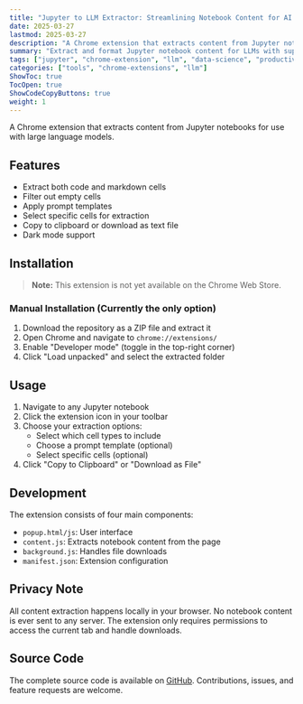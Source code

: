 ```yaml
---
title: "Jupyter to LLM Extractor: Streamlining Notebook Content for AI Workflows"
date: 2025-03-27
lastmod: 2025-03-27
description: "A Chrome extension that extracts content from Jupyter notebooks for more effective interactions with large language models"
summary: "Extract and format Jupyter notebook content for LLMs with support for cell filtering, templates, and selective extraction."
tags: ["jupyter", "chrome-extension", "llm", "data-science", "productivity", "developer-tools"]
categories: ["tools", "chrome-extensions", "llm"]
ShowToc: true
TocOpen: true
ShowCodeCopyButtons: true
weight: 1
---
```


A Chrome extension that extracts content from Jupyter notebooks for use with large language models.

## Features

- Extract both code and markdown cells
- Filter out empty cells
- Apply prompt templates 
- Select specific cells for extraction
- Copy to clipboard or download as text file
- Dark mode support

## Installation

> **Note:** This extension is not yet available on the Chrome Web Store.

### Manual Installation (Currently the only option)
1. Download the repository as a ZIP file and extract it
2. Open Chrome and navigate to `chrome://extensions/`
3. Enable "Developer mode" (toggle in the top-right corner)
4. Click "Load unpacked" and select the extracted folder

## Usage

1. Navigate to any Jupyter notebook
2. Click the extension icon in your toolbar
3. Choose your extraction options:
   - Select which cell types to include
   - Choose a prompt template (optional)
   - Select specific cells (optional)
4. Click "Copy to Clipboard" or "Download as File"

## Development

The extension consists of four main components:

- `popup.html/js`: User interface
- `content.js`: Extracts notebook content from the page
- `background.js`: Handles file downloads
- `manifest.json`: Extension configuration


## Privacy Note

All content extraction happens locally in your browser. No notebook content is ever sent to any server. The extension only requires permissions to access the current tab and handle downloads.

## Source Code

The complete source code is available on [GitHub](https://github.com/arun477/notebook_extractor). Contributions, issues, and feature requests are welcome.
